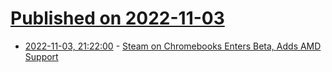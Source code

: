# [Published on 2022-11-03](index.md)

* [2022-11-03, 21:22:00](https://it.slashdot.org/story/22/11/03/190245/steam-on-chromebooks-enters-beta-adds-amd-support?utm_source=rss1.0mainlinkanon&utm_medium=feed) - [Steam on Chromebooks Enters Beta, Adds AMD Support](https://it.slashdot.org/story/22/11/03/190245/steam-on-chromebooks-enters-beta-adds-amd-support?utm_source=rss1.0mainlinkanon&utm_medium=feed)
